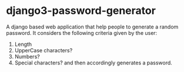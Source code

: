 # django3-password-generator

A django based web application that help people to generate a random password.
 It considers the following criteria given by the user:
 1. Length
 2. UpperCase characters?
 3. Numbers?
 4. Special characters?
 and then accordingly generates a password.
